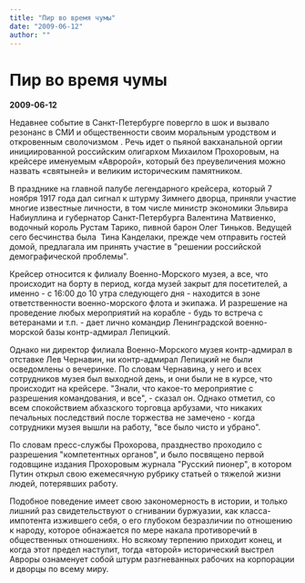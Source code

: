 ```yaml
---
title: "Пир во время чумы"
date: "2009-06-12"
author: ""
---
```


# Пир во время чумы

**2009-06-12** 

Недавнее событие в Санкт-Петербурге повергло в шок и вызвало резонанс в СМИ и общественности своим моральным уродством и откровенным сволочизмом . Речь идет о пьяной вакханальной оргии инициированной российским олигархом Михаилом Прохоровым, на крейсере именуемым «Авророй», который без преувеличения можно назвать «святыней» и великим историческим памятником.

В празднике на главной палубе легендарного крейсера, который 7 ноября 1917 года дал сигнал к штурму Зимнего дворца, приняли участие многие известные личности, в том числе министр экономики Эльвира Набиуллина и губернатор Санкт-Петербурга Валентина Матвиенко, водочный король Рустам Тарико, пивной барон Олег Тиньков. Ведущей сего бесчинства была  Тина Канделаки, прежде чем отправить гостей домой, предлагала им принять участие в "решении российской демографической проблемы".

Крейсер относится к филиалу Военно-Морского музея, а все, что происходит на борту в период, когда музей закрыт для посетителей, а именно - с 16:00 до 10 утра следующего дня - находится в зоне ответственности военно-морского флота и экипажа. И разрешение на проведение любых мероприятий на корабле - будь то встреча с ветеранами и т.п. - дает лично командир Ленинградской военно-морской базы контр-адмирал Лепицкий.

 

 Однако ни директор филиала Военно-Морского музея контр-адмирал в отставке Лев Чернавин, ни контр-адмирал Лепицкий не были осведомлены о вечеринке. По словам Чернавина, у него и всех сотрудников музея был выходной день, и они были не в курсе, что происходит на крейсере. "Знали, что какое-то мероприятие с разрешения командования, и все", - сказал он. Однако отметил, со всем спокойствием абхазского торговца арбузами, что никаких печальных последствий после торжества не замечено - когда сотрудники музея вышли на работу, "все было чисто и убрано".

По словам пресс-службы Прохорова, празднество проходило с разрешения "компетентных органов", и было посвящено первой годовщине издания Прохоровым журнала "Русский пионер", в котором Путин открыл свою ежемесячную рубрику статьей о тяжелой жизни людей, потерявших работу.

Подобное поведение имеет свою закономерность в истории, и только  лишний раз свидетельствуют о сгнивании буржуазии, как класса-импотента изжившего себя, о его глубоком безразличии по отношению к народу, которое обнажается по мере накала противоречий в общественных отношениях. Но всякому терпению приходит конец, и когда этот предел наступит, тогда «второй» исторический выстрел Авроры ознаменует собой штурм разгневанных рабочих на корпорации и дворцы по всему миру.